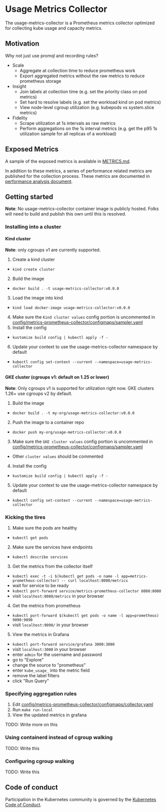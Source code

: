 # Usage Metrics Collector

The usage-metrics-collector is a Prometheus metrics collector optimized for collecting kube usage and
capacity metrics.

## Motivation

Why not just use promql and recording rules?

- Scale
  - Aggregate at collection time to reduce prometheus work
  - Export aggregated metrics without the raw metrics to reduce prometheus storage
- Insight
  - Join labels at collection time (e.g. set the priority class on pod metrics)
  - Set hard to resolve labels (e.g. set the workload kind on pod metrics)
  - View node-level cgroup utilization (e.g. kubepods vs system.slice metrics)
- Fidelity
  - Scrape utilization at 1s intervals as raw metrics
  - Perform aggregations on the 1s interval metrics (e.g. get the p95 1s utilization sample for all replicas of a workload)

## Exposed Metrics

A sample of the exposed metrics is available in [METRICS.md](METRICS.md).

In addition to these metrics, a series of performance related metrics are published for the collection process.
These metrics are documented in [performance analysis document](docs/performance-analysis.md).

## Getting started

**Note**: No usage-metrics-collector container image is publicly hosted.  Folks will need to build and publish
this own until this is resolved.

### Installing into a cluster

#### Kind cluster

**Note**: only cgroups v1 are currently supported.

1. Create a kind cluster
  - `kind create cluster`
2. Build the image
  - `docker build . -t usage-metrics-collector:v0.0.0`
3. Load the image into kind
  - `kind load docker-image usage-metrics-collector:v0.0.0`
4. Make sure the `Kind cluster values` config portion is uncommented in [config/metrics-prometheus-collector/configmaps/sampler.yaml](config/metrics-node-sampler/configmaps/sampler.yaml)
5. Install the config
  - `kustomize build config | kubectl apply -f -`
6. Update your context to use the usage-metrics-collector namespace by default
  - `kubectl config set-context --current --namespace=usage-metrics-collector`

#### GKE cluster (cgroups v1: default on 1.25 or lower)

**Note**: Only cgroups v1 is supported for utilization right now.  GKE clusters 1.26+ use cgroups v2 by default.

1. Build the image
  - `docker build . -t my-org/usage-metrics-collector:v0.0.0`
2. Push the image to a container repo
  - `docker push my-org/usage-metrics-collector:v0.0.0`
3. Make sure the `GKE cluster values` config portion is uncommented in [config/metrics-prometheus-collector/configmaps/sampler.yaml](config/metrics-node-sampler/configmaps/sampler.yaml)
  - Other `cluster values` should be commented
4. Install the config
  - `kustomize build config | kubectl apply -f -`
5. Update your context to use the usage-metrics-collector namespace by default
  - `kubectl config set-context --current --namespace=usage-metrics-collector`

### Kicking the tires

1. Make sure the pods are healthy
  - `kubectl get pods`
2. Make sure the services have endpoints
  - `kubectl describe services`
3. Get the metrics from the collector itself
  - `kubectl exec -t -i $(kubectl get pods -o name -l app=metrics-prometheus-collector) -- curl localhost:8080/metrics`
  - wait for service to be ready
  - `kubectl port-forward service/metrics-prometheus-collector 8080:8080`
  - visit `localhost:8080/metrics` in your browser
4. Get the metrics from prometheus
  - `kubectl port-forward $(kubectl get pods -o name -l app=prometheus) 9090:9090`
  - visit `localhost:9090/` in your browser
5. View the metrics in Grafana
  - `kubectl port-forward service/grafana 3000:3000`
  - visit `localhost:3000` in your browser
  - enter `admin` for the username and password
  - go to "Explore"
  - change the source to "prometheus"
  - enter `kube_usage_` into the metric field
  - remove the label filters
  - click "Run Query"

### Specifying aggregation rules

1. Edit [config/metrics-prometheus-collector/configmaps/collector.yaml](config/metrics-prometheus-collector/configmaps/collector.yaml)
2. Run `make run-local`
3. View the updated metrics in grafana

TODO: Write more on this

### Using containerd instead of cgroup walking

TODO: Write this

### Configuring cgroup walking

TODO: Write this

## Code of conduct

Participation in the Kubernetes community is governed by the [Kubernetes Code of Conduct](code-of-conduct.md).

[owners]: https://git.k8s.io/community/contributors/guide/owners.md
[Creative Commons 4.0]: https://git.k8s.io/website/LICENSE
